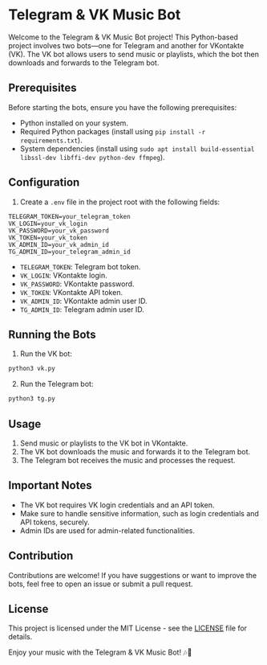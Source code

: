 # Telegram & VK Music Bot

Welcome to the Telegram & VK Music Bot project! This Python-based project involves two bots—one for Telegram and another for VKontakte (VK). The VK bot allows users to send music or playlists, which the bot then downloads and forwards to the Telegram bot.

## Prerequisites

Before starting the bots, ensure you have the following prerequisites:

- Python installed on your system.
- Required Python packages (install using `pip install -r requirements.txt`).
- System dependencies (install using `sudo apt install build-essential libssl-dev libffi-dev python-dev ffmpeg`).

## Configuration

1. Create a `.env` file in the project root with the following fields:

```env
TELEGRAM_TOKEN=your_telegram_token
VK_LOGIN=your_vk_login
VK_PASSWORD=your_vk_password
VK_TOKEN=your_vk_token
VK_ADMIN_ID=your_vk_admin_id
TG_ADMIN_ID=your_telegram_admin_id
```

- `TELEGRAM_TOKEN`: Telegram bot token.
- `VK_LOGIN`: VKontakte login.
- `VK_PASSWORD`: VKontakte password.
- `VK_TOKEN`: VKontakte API token.
- `VK_ADMIN_ID`: VKontakte admin user ID.
- `TG_ADMIN_ID`: Telegram admin user ID.

## Running the Bots

1. Run the VK bot:

```bash
python3 vk.py
```

2. Run the Telegram bot:

```bash
python3 tg.py
```

## Usage

1. Send music or playlists to the VK bot in VKontakte.
2. The VK bot downloads the music and forwards it to the Telegram bot.
3. The Telegram bot receives the music and processes the request.

## Important Notes

- The VK bot requires VK login credentials and an API token.
- Make sure to handle sensitive information, such as login credentials and API tokens, securely.
- Admin IDs are used for admin-related functionalities.

## Contribution

Contributions are welcome! If you have suggestions or want to improve the bots, feel free to open an issue or submit a pull request.

## License

This project is licensed under the MIT License - see the [LICENSE](LICENSE) file for details.

Enjoy your music with the Telegram & VK Music Bot! 🎶🤖
